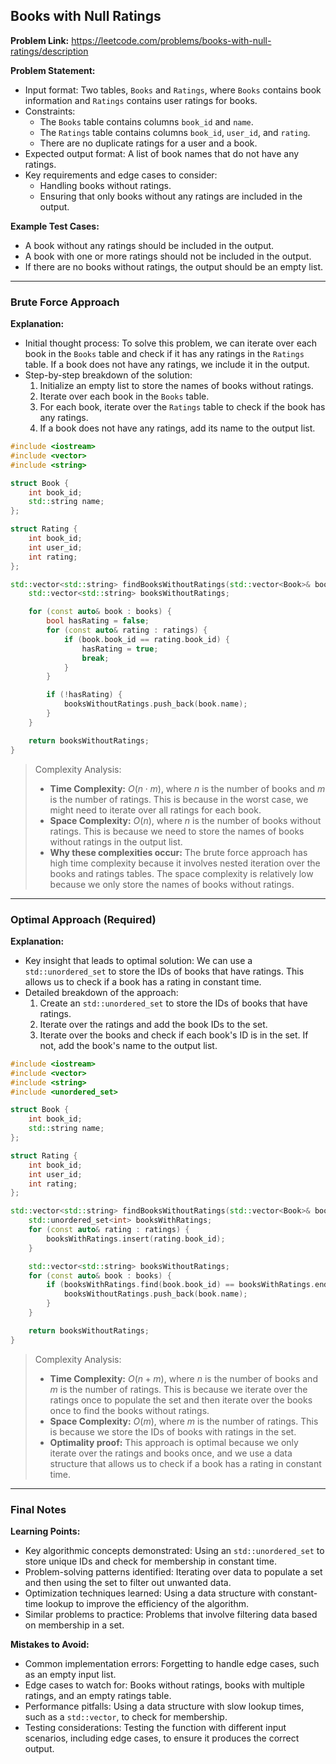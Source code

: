 ## Books with Null Ratings

**Problem Link:** https://leetcode.com/problems/books-with-null-ratings/description

**Problem Statement:**
- Input format: Two tables, `Books` and `Ratings`, where `Books` contains book information and `Ratings` contains user ratings for books.
- Constraints: 
    - The `Books` table contains columns `book_id` and `name`.
    - The `Ratings` table contains columns `book_id`, `user_id`, and `rating`.
    - There are no duplicate ratings for a user and a book.
- Expected output format: A list of book names that do not have any ratings.
- Key requirements and edge cases to consider: 
    - Handling books without ratings.
    - Ensuring that only books without any ratings are included in the output.

**Example Test Cases:**
- A book without any ratings should be included in the output.
- A book with one or more ratings should not be included in the output.
- If there are no books without ratings, the output should be an empty list.

---

### Brute Force Approach

**Explanation:**
- Initial thought process: To solve this problem, we can iterate over each book in the `Books` table and check if it has any ratings in the `Ratings` table. If a book does not have any ratings, we include it in the output.
- Step-by-step breakdown of the solution:
    1. Initialize an empty list to store the names of books without ratings.
    2. Iterate over each book in the `Books` table.
    3. For each book, iterate over the `Ratings` table to check if the book has any ratings.
    4. If a book does not have any ratings, add its name to the output list.

```cpp
#include <iostream>
#include <vector>
#include <string>

struct Book {
    int book_id;
    std::string name;
};

struct Rating {
    int book_id;
    int user_id;
    int rating;
};

std::vector<std::string> findBooksWithoutRatings(std::vector<Book>& books, std::vector<Rating>& ratings) {
    std::vector<std::string> booksWithoutRatings;

    for (const auto& book : books) {
        bool hasRating = false;
        for (const auto& rating : ratings) {
            if (book.book_id == rating.book_id) {
                hasRating = true;
                break;
            }
        }

        if (!hasRating) {
            booksWithoutRatings.push_back(book.name);
        }
    }

    return booksWithoutRatings;
}
```

> Complexity Analysis:
> - **Time Complexity:** $O(n \cdot m)$, where $n$ is the number of books and $m$ is the number of ratings. This is because in the worst case, we might need to iterate over all ratings for each book.
> - **Space Complexity:** $O(n)$, where $n$ is the number of books without ratings. This is because we need to store the names of books without ratings in the output list.
> - **Why these complexities occur:** The brute force approach has high time complexity because it involves nested iteration over the books and ratings tables. The space complexity is relatively low because we only store the names of books without ratings.

---

### Optimal Approach (Required)

**Explanation:**
- Key insight that leads to optimal solution: We can use a `std::unordered_set` to store the IDs of books that have ratings. This allows us to check if a book has a rating in constant time.
- Detailed breakdown of the approach:
    1. Create an `std::unordered_set` to store the IDs of books that have ratings.
    2. Iterate over the ratings and add the book IDs to the set.
    3. Iterate over the books and check if each book's ID is in the set. If not, add the book's name to the output list.

```cpp
#include <iostream>
#include <vector>
#include <string>
#include <unordered_set>

struct Book {
    int book_id;
    std::string name;
};

struct Rating {
    int book_id;
    int user_id;
    int rating;
};

std::vector<std::string> findBooksWithoutRatings(std::vector<Book>& books, std::vector<Rating>& ratings) {
    std::unordered_set<int> booksWithRatings;
    for (const auto& rating : ratings) {
        booksWithRatings.insert(rating.book_id);
    }

    std::vector<std::string> booksWithoutRatings;
    for (const auto& book : books) {
        if (booksWithRatings.find(book.book_id) == booksWithRatings.end()) {
            booksWithoutRatings.push_back(book.name);
        }
    }

    return booksWithoutRatings;
}
```

> Complexity Analysis:
> - **Time Complexity:** $O(n + m)$, where $n$ is the number of books and $m$ is the number of ratings. This is because we iterate over the ratings once to populate the set and then iterate over the books once to find the books without ratings.
> - **Space Complexity:** $O(m)$, where $m$ is the number of ratings. This is because we store the IDs of books with ratings in the set.
> - **Optimality proof:** This approach is optimal because we only iterate over the ratings and books once, and we use a data structure that allows us to check if a book has a rating in constant time.

---

### Final Notes

**Learning Points:**
- Key algorithmic concepts demonstrated: Using an `std::unordered_set` to store unique IDs and check for membership in constant time.
- Problem-solving patterns identified: Iterating over data to populate a set and then using the set to filter out unwanted data.
- Optimization techniques learned: Using a data structure with constant-time lookup to improve the efficiency of the algorithm.
- Similar problems to practice: Problems that involve filtering data based on membership in a set.

**Mistakes to Avoid:**
- Common implementation errors: Forgetting to handle edge cases, such as an empty input list.
- Edge cases to watch for: Books without ratings, books with multiple ratings, and an empty ratings table.
- Performance pitfalls: Using a data structure with slow lookup times, such as a `std::vector`, to check for membership.
- Testing considerations: Testing the function with different input scenarios, including edge cases, to ensure it produces the correct output.